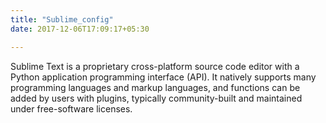 ```yaml
---
title: "Sublime_config"
date: 2017-12-06T17:09:17+05:30

---
```


Sublime Text is a proprietary cross-platform source code editor with a Python application programming interface (API). It natively supports many programming languages and markup languages, and functions can be added by users with plugins, typically community-built and maintained under free-software licenses.
